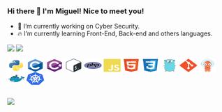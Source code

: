### Hi there 👋 I'm Miguel! Nice to meet you!

- 🔭 I’m currently working on Cyber Security.
- 🔥 I’m currently learning Front-End, Back-end and others languages.

<div>
  <href="https://github.com/Gh0s7j0k3r">
  <img align="center" img height="165em" src="https://github-readme-stats.vercel.app/api?username=Gh0s7j0k3r&show_icons=true&theme=tokyonight&include_all_commits=true&count_private=true"/>
  <img align="center" img height="165em" src="https://github-readme-stats.vercel.app/api/top-langs/?username=Gh0s7j0k3r&layout=compact&langs_count=8&theme=tokyonight"/>
</div>
<div style="display: inline_block"><br>
  <img align="center" alt="Miguel-Python" height="30" width="40" src="https://raw.githubusercontent.com/devicons/devicon/master/icons/python/python-original.svg">
  <img align="center" alt="Miguel-C" height="30" width="40" src="https://raw.githubusercontent.com/devicons/devicon/master/icons/c/c-original.svg">
  <img align="center" alt="Miguel-C" height="30" width="40" src="https://raw.githubusercontent.com/devicons/devicon/master/icons/csharp/csharp-original.svg">
  <img align="center" alt="Miguel-Bash" height="30" width="40" src="https://raw.githubusercontent.com/devicons/devicon/master/icons/bash/bash-original.svg">
  <img align="center" alt="Miguel-PHP" height="30" width="40" src="https://raw.githubusercontent.com/devicons/devicon/master/icons/php/php-original.svg">
  <img align="center" alt="Miguel-Js" height="30" width="40" src="https://raw.githubusercontent.com/devicons/devicon/master/icons/javascript/javascript-plain.svg">
  <img align="center" alt="Miguel-HTML" height="30" width="40" src="https://raw.githubusercontent.com/devicons/devicon/master/icons/html5/html5-original.svg">
  <img align="center" alt="Miguel-CSS" height="30" width="40" src="https://raw.githubusercontent.com/devicons/devicon/master/icons/css3/css3-original.svg">
  <img align="center" alt="Miguel-GO" height="30" width="40" src="https://raw.githubusercontent.com/devicons/devicon/master/icons/go/go-original.svg">
  <img align="center" alt="Miguel-Git" height="30" width="40" src="https://raw.githubusercontent.com/devicons/devicon/master/icons/git/git-original.svg">
  <img align="center" alt="Miguel-Argo" height="30" width="40" src="https://raw.githubusercontent.com/devicons/devicon/master/icons/argocd/argocd-original.svg">
  <img align="center" alt="Miguel-docker" height="30" width="40" src="https://raw.githubusercontent.com/devicons/devicon/master/icons/docker/docker-original.svg">
  <img align="center" alt="Miguel-K8s" height="30" width="40" src="https://raw.githubusercontent.com/devicons/devicon/master/icons/kubernetes/kubernetes-original.svg">
</div>
  
##
  
<div> 
  <a href="https://www.linkedin.com/in/miguelmoises/" target="_blank"><img src="https://img.shields.io/badge/-LinkedIn-%230077B5?style=for-the-badge&logo=linkedin&logoColor=white" target="_blank"></a> 
</div>
